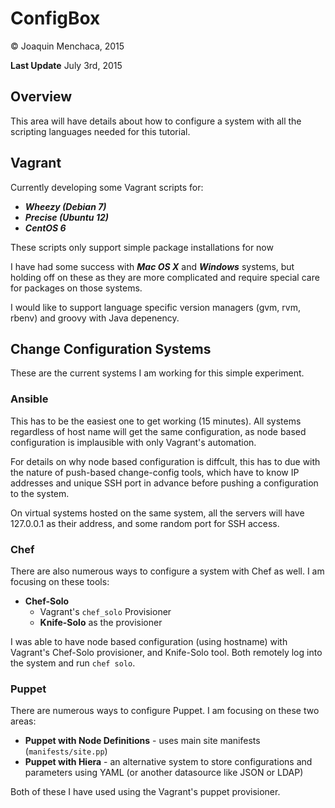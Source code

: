 # ConfigBox

© Joaquin Menchaca, 2015

**Last Update** July 3rd, 2015

## Overview

This area will have details about how to configure a system with all the scripting languages needed for this tutorial.

## Vagrant

Currently developing some Vagrant scripts for:
  * ***Wheezy (Debian 7)***
  * ***Precise (Ubuntu 12)***
  * ***CentOS 6***

These scripts only support simple package installations for now

I have had some success with ***Mac OS X*** and ***Windows*** systems, but holding off on these as they are more complicated and require special care for packages on those systems.

I would like to support language specific version managers (gvm, rvm, rbenv) and groovy with Java depenency.


## Change Configuration Systems

These are the current systems I am working for this simple experiment.

### Ansible

This has to be the easiest one to get working (15 minutes).  All systems regardless of host name will get the same configuration, as node based configuration is implausible with only Vagrant's automation.

For details on why node based configuration is diffcult, this has to due with the nature of push-based change-config tools, which have to know IP addresses and unique SSH port in advance before pushing a configuration to the system.

On virtual systems hosted on the same system, all the servers will have 127.0.0.1 as their address, and some random port for SSH access.

### Chef

There are also numerous ways to configure a system with Chef as well.  I am focusing on these tools:

* **Chef-Solo**
  * Vagrant's `chef_solo` Provisioner
  * **Knife-Solo** as the provisioner

I was able to have node based configuration (using hostname) with Vagrant's Chef-Solo provisioner, and Knife-Solo tool.  Both remotely log into the system and run `chef solo`.

### Puppet

There are numerous ways to configure Puppet. I am focusing on these two areas:

* **Puppet with Node Definitions** - uses main site manifests (`manifests/site.pp`)
* **Puppet with Hiera** - an alternative system to store configurations and parameters using YAML (or another datasource like JSON or LDAP)

Both of these I have used using the Vagrant's puppet provisioner.
